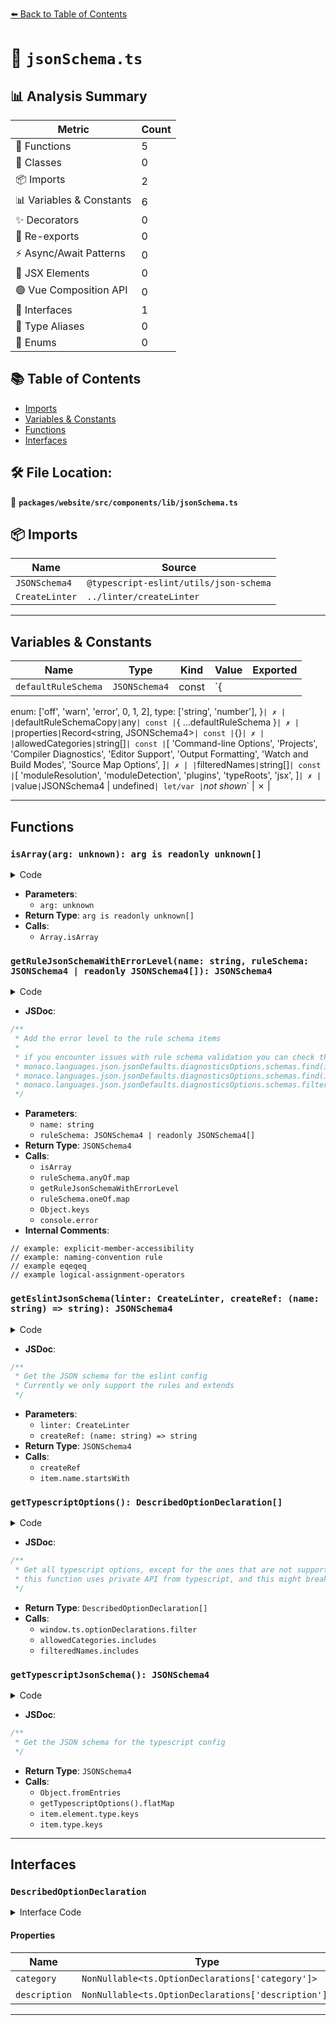 [⬅️ Back to Table of Contents](../../../../../index.md)

# 📄 `jsonSchema.ts`

## 📊 Analysis Summary

| Metric | Count |
|--------|-------|
| 🔧 Functions | 5 |
| 🧱 Classes | 0 |
| 📦 Imports | 2 |
| 📊 Variables & Constants | 6 |
| ✨ Decorators | 0 |
| 🔄 Re-exports | 0 |
| ⚡ Async/Await Patterns | 0 |
| 💠 JSX Elements | 0 |
| 🟢 Vue Composition API | 0 |
| 📐 Interfaces | 1 |
| 📑 Type Aliases | 0 |
| 🎯 Enums | 0 |

## 📚 Table of Contents

- [Imports](#imports)
- [Variables & Constants](#variables-constants)
- [Functions](#functions)
- [Interfaces](#interfaces)

## 🛠️ File Location:
📂 **`packages/website/src/components/lib/jsonSchema.ts`**

## 📦 Imports

| Name | Source |
|------|--------|
| `JSONSchema4` | `@typescript-eslint/utils/json-schema` |
| `CreateLinter` | `../linter/createLinter` |


---

## Variables & Constants

| Name | Type | Kind | Value | Exported |
|------|------|------|-------|----------|
| `defaultRuleSchema` | `JSONSchema4` | const | `{
  enum: ['off', 'warn', 'error', 0, 1, 2],
  type: ['string', 'number'],
}` | ✗ |
| `defaultRuleSchemaCopy` | `any` | const | `{ ...defaultRuleSchema }` | ✗ |
| `properties` | `Record<string, JSONSchema4>` | const | `{}` | ✗ |
| `allowedCategories` | `string[]` | const | `[
    'Command-line Options',
    'Projects',
    'Compiler Diagnostics',
    'Editor Support',
    'Output Formatting',
    'Watch and Build Modes',
    'Source Map Options',
  ]` | ✗ |
| `filteredNames` | `string[]` | const | `[
    'moduleResolution',
    'moduleDetection',
    'plugins',
    'typeRoots',
    'jsx',
  ]` | ✗ |
| `value` | `JSONSchema4 | undefined` | let/var | `*not shown*` | ✗ |


---

## Functions

### `isArray(arg: unknown): arg is readonly unknown[]`

<details><summary>Code</summary>

```ts
function isArray(arg: unknown): arg is readonly unknown[] {
  return Array.isArray(arg);
}
```
</details>

- **Parameters**:
  - `arg: unknown`
- **Return Type**: `arg is readonly unknown[]`
- **Calls**:
  - `Array.isArray`
### `getRuleJsonSchemaWithErrorLevel(name: string, ruleSchema: JSONSchema4 | readonly JSONSchema4[]): JSONSchema4`

<details><summary>Code</summary>

```ts
export function getRuleJsonSchemaWithErrorLevel(
  name: string,
  ruleSchema: JSONSchema4 | readonly JSONSchema4[],
): JSONSchema4 {
  if (isArray(ruleSchema)) {
    const defaultRuleSchemaCopy = { ...defaultRuleSchema };
    if (ruleSchema[0]?.$defs) {
      defaultRuleSchemaCopy.$defs = ruleSchema[0].$defs;
    }
    return {
      additionalItems: false,
      items: [defaultRuleSchemaCopy, ...ruleSchema],
      minItems: 1,
      type: 'array',
    };
  }
  if ('items' in ruleSchema) {
    // example: explicit-member-accessibility
    if (isArray(ruleSchema.items)) {
      return {
        ...ruleSchema,
        additionalItems: false,
        items: [defaultRuleSchema, ...ruleSchema.items],
        maxItems: ruleSchema.maxItems ? ruleSchema.maxItems + 1 : undefined,
        minItems: ruleSchema.minItems ? ruleSchema.minItems + 1 : 1,
        type: 'array',
      };
    }
    // example: naming-convention rule
    if (typeof ruleSchema.items === 'object') {
      return {
        ...ruleSchema,
        additionalItems: ruleSchema.items,
        items: [defaultRuleSchema],
        maxItems: ruleSchema.maxItems ? ruleSchema.maxItems + 1 : undefined,
        minItems: ruleSchema.minItems ? ruleSchema.minItems + 1 : 1,
        type: 'array',
      };
    }
  }

  // example eqeqeq
  if (isArray(ruleSchema.anyOf)) {
    return {
      ...ruleSchema,
      anyOf: ruleSchema.anyOf.map(item =>
        getRuleJsonSchemaWithErrorLevel(name, item),
      ),
    };
  }
  // example logical-assignment-operators
  if (isArray(ruleSchema.oneOf)) {
    return {
      ...ruleSchema,
      oneOf: ruleSchema.oneOf.map(item =>
        getRuleJsonSchemaWithErrorLevel(name, item),
      ),
    };
  }
  if (typeof ruleSchema !== 'object' || Object.keys(ruleSchema).length) {
    console.error('unsupported rule schema', name, ruleSchema);
  }
  return {
    additionalItems: false,
    items: [defaultRuleSchema],
    minItems: 1,
    type: 'array',
  };
}
```
</details>

- **JSDoc**:
```ts
/**
 * Add the error level to the rule schema items
 *
 * if you encounter issues with rule schema validation you can check the schema by using the following code in the console:
 * monaco.languages.json.jsonDefaults.diagnosticsOptions.schemas.find(item => item.uri.includes('typescript-eslint/consistent-type-imports'))
 * monaco.languages.json.jsonDefaults.diagnosticsOptions.schemas.find(item => item.uri.includes('no-unused-labels'))
 * monaco.languages.json.jsonDefaults.diagnosticsOptions.schemas.filter(item => item.schema.type === 'array')
 */
```

- **Parameters**:
  - `name: string`
  - `ruleSchema: JSONSchema4 | readonly JSONSchema4[]`
- **Return Type**: `JSONSchema4`
- **Calls**:
  - `isArray`
  - `ruleSchema.anyOf.map`
  - `getRuleJsonSchemaWithErrorLevel`
  - `ruleSchema.oneOf.map`
  - `Object.keys`
  - `console.error`
- **Internal Comments**:
```
// example: explicit-member-accessibility
// example: naming-convention rule
// example eqeqeq
// example logical-assignment-operators
```

### `getEslintJsonSchema(linter: CreateLinter, createRef: (name: string) => string): JSONSchema4`

<details><summary>Code</summary>

```ts
export function getEslintJsonSchema(
  linter: CreateLinter,
  createRef: (name: string) => string,
): JSONSchema4 {
  const properties: Record<string, JSONSchema4> = {};

  for (const [, item] of linter.rules) {
    properties[item.name] = {
      default: 'off',
      description: `${item.description}\n ${item.url}`,
      oneOf: [defaultRuleSchema, { $ref: createRef(item.name) }],
      title: item.name.startsWith('@typescript') ? 'Rules' : 'Core rules',
    };
  }

  return {
    properties: {
      extends: {
        oneOf: [
          { type: 'string' },
          {
            items: { enum: linter.configs, type: 'string' },
            type: 'array',
            uniqueItems: true,
          },
        ],
      },
      rules: {
        additionalProperties: false,
        properties,
        type: 'object',
      },
    },
    type: 'object',
  };
}
```
</details>

- **JSDoc**:
```ts
/**
 * Get the JSON schema for the eslint config
 * Currently we only support the rules and extends
 */
```

- **Parameters**:
  - `linter: CreateLinter`
  - `createRef: (name: string) => string`
- **Return Type**: `JSONSchema4`
- **Calls**:
  - `createRef`
  - `item.name.startsWith`
### `getTypescriptOptions(): DescribedOptionDeclaration[]`

<details><summary>Code</summary>

```ts
export function getTypescriptOptions(): DescribedOptionDeclaration[] {
  const allowedCategories = [
    'Command-line Options',
    'Projects',
    'Compiler Diagnostics',
    'Editor Support',
    'Output Formatting',
    'Watch and Build Modes',
    'Source Map Options',
  ];

  const filteredNames = [
    'moduleResolution',
    'moduleDetection',
    'plugins',
    'typeRoots',
    'jsx',
  ];

  return window.ts.optionDeclarations.filter(
    (item): item is DescribedOptionDeclaration =>
      (item.type === 'boolean' ||
        item.type === 'list' ||
        item.type instanceof Map) &&
      !!item.description &&
      !!item.category &&
      !allowedCategories.includes(item.category.message) &&
      !filteredNames.includes(item.name),
  );
}
```
</details>

- **JSDoc**:
```ts
/**
 * Get all typescript options, except for the ones that are not supported by the playground
 * this function uses private API from typescript, and this might break in the future
 */
```

- **Return Type**: `DescribedOptionDeclaration[]`
- **Calls**:
  - `window.ts.optionDeclarations.filter`
  - `allowedCategories.includes`
  - `filteredNames.includes`
### `getTypescriptJsonSchema(): JSONSchema4`

<details><summary>Code</summary>

```ts
export function getTypescriptJsonSchema(): JSONSchema4 {
  const properties = Object.fromEntries(
    getTypescriptOptions().flatMap(item => {
      let value: JSONSchema4 | undefined;
      if (item.type === 'boolean') {
        value = {
          description: item.description.message,
          type: 'boolean',
        };
      } else if (item.type === 'list' && item.element?.type instanceof Map) {
        value = {
          description: item.description.message,
          items: {
            enum: [...item.element.type.keys()],
            type: 'string',
          },
          type: 'array',
        };
      } else if (item.type instanceof Map) {
        value = {
          description: item.description.message,
          enum: [...item.type.keys()],
          type: 'string',
        };
      }
      return value ? [[item.name, value] as const] : [];
    }),
  );

  return {
    properties: {
      compilerOptions: {
        properties,
        type: 'object',
      },
    },
    type: 'object',
  };
}
```
</details>

- **JSDoc**:
```ts
/**
 * Get the JSON schema for the typescript config
 */
```

- **Return Type**: `JSONSchema4`
- **Calls**:
  - `Object.fromEntries`
  - `getTypescriptOptions().flatMap`
  - `item.element.type.keys`
  - `item.type.keys`

---

## Interfaces

### `DescribedOptionDeclaration`

<details><summary>Interface Code</summary>

```ts
export interface DescribedOptionDeclaration extends ts.OptionDeclarations {
  category: NonNullable<ts.OptionDeclarations['category']>;
  description: NonNullable<ts.OptionDeclarations['description']>;
}
```
</details>

#### Properties

| Name | Type | Optional | Description |
|------|------|----------|-------------|
| `category` | `NonNullable<ts.OptionDeclarations['category']>` | ✗ |  |
| `description` | `NonNullable<ts.OptionDeclarations['description']>` | ✗ |  |


---